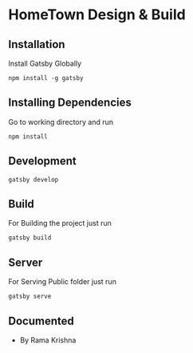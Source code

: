 # HomeTown Design & Build

## Installation

Install Gatsby Globally
```
npm install -g gatsby
```

## Installing Dependencies

Go to working directory and run

```
npm install
```

## Development

```
gatsby develop
```

## Build

For Building the project just run

```
gatsby build
```

## Server

For Serving Public folder just run

```
gatsby serve
```

## Documented

 - By Rama Krishna
